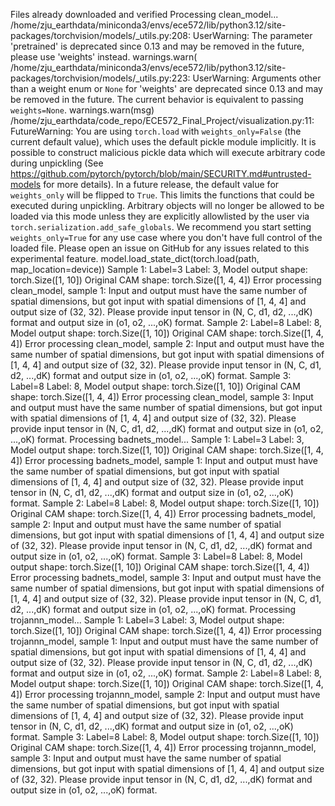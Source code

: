 Files already downloaded and verified
Processing clean_model...
/home/zju_earthdata/miniconda3/envs/ece572/lib/python3.12/site-packages/torchvision/models/_utils.py:208: UserWarning: The parameter 'pretrained' is deprecated since 0.13 and may be removed in the future, please use 'weights' instead.
  warnings.warn(
/home/zju_earthdata/miniconda3/envs/ece572/lib/python3.12/site-packages/torchvision/models/_utils.py:223: UserWarning: Arguments other than a weight enum or `None` for 'weights' are deprecated since 0.13 and may be removed in the future. The current behavior is equivalent to passing `weights=None`.
  warnings.warn(msg)
/home/zju_earthdata/code_repo/ECE572_Final_Project/visualization.py:11: FutureWarning: You are using `torch.load` with `weights_only=False` (the current default value), which uses the default pickle module implicitly. It is possible to construct malicious pickle data which will execute arbitrary code during unpickling (See https://github.com/pytorch/pytorch/blob/main/SECURITY.md#untrusted-models for more details). In a future release, the default value for `weights_only` will be flipped to `True`. This limits the functions that could be executed during unpickling. Arbitrary objects will no longer be allowed to be loaded via this mode unless they are explicitly allowlisted by the user via `torch.serialization.add_safe_globals`. We recommend you start setting `weights_only=True` for any use case where you don't have full control of the loaded file. Please open an issue on GitHub for any issues related to this experimental feature.
  model.load_state_dict(torch.load(path, map_location=device))
Sample 1: Label=3
Label: 3, Model output shape: torch.Size([1, 10])
Original CAM shape: torch.Size([1, 4, 4])
Error processing clean_model, sample 1: Input and output must have the same number of spatial dimensions, but got input with spatial dimensions of [1, 4, 4] and output size of (32, 32). Please provide input tensor in (N, C, d1, d2, ...,dK) format and output size in (o1, o2, ...,oK) format.
Sample 2: Label=8
Label: 8, Model output shape: torch.Size([1, 10])
Original CAM shape: torch.Size([1, 4, 4])
Error processing clean_model, sample 2: Input and output must have the same number of spatial dimensions, but got input with spatial dimensions of [1, 4, 4] and output size of (32, 32). Please provide input tensor in (N, C, d1, d2, ...,dK) format and output size in (o1, o2, ...,oK) format.
Sample 3: Label=8
Label: 8, Model output shape: torch.Size([1, 10])
Original CAM shape: torch.Size([1, 4, 4])
Error processing clean_model, sample 3: Input and output must have the same number of spatial dimensions, but got input with spatial dimensions of [1, 4, 4] and output size of (32, 32). Please provide input tensor in (N, C, d1, d2, ...,dK) format and output size in (o1, o2, ...,oK) format.
Processing badnets_model...
Sample 1: Label=3
Label: 3, Model output shape: torch.Size([1, 10])
Original CAM shape: torch.Size([1, 4, 4])
Error processing badnets_model, sample 1: Input and output must have the same number of spatial dimensions, but got input with spatial dimensions of [1, 4, 4] and output size of (32, 32). Please provide input tensor in (N, C, d1, d2, ...,dK) format and output size in (o1, o2, ...,oK) format.
Sample 2: Label=8
Label: 8, Model output shape: torch.Size([1, 10])
Original CAM shape: torch.Size([1, 4, 4])
Error processing badnets_model, sample 2: Input and output must have the same number of spatial dimensions, but got input with spatial dimensions of [1, 4, 4] and output size of (32, 32). Please provide input tensor in (N, C, d1, d2, ...,dK) format and output size in (o1, o2, ...,oK) format.
Sample 3: Label=8
Label: 8, Model output shape: torch.Size([1, 10])
Original CAM shape: torch.Size([1, 4, 4])
Error processing badnets_model, sample 3: Input and output must have the same number of spatial dimensions, but got input with spatial dimensions of [1, 4, 4] and output size of (32, 32). Please provide input tensor in (N, C, d1, d2, ...,dK) format and output size in (o1, o2, ...,oK) format.
Processing trojannn_model...
Sample 1: Label=3
Label: 3, Model output shape: torch.Size([1, 10])
Original CAM shape: torch.Size([1, 4, 4])
Error processing trojannn_model, sample 1: Input and output must have the same number of spatial dimensions, but got input with spatial dimensions of [1, 4, 4] and output size of (32, 32). Please provide input tensor in (N, C, d1, d2, ...,dK) format and output size in (o1, o2, ...,oK) format.
Sample 2: Label=8
Label: 8, Model output shape: torch.Size([1, 10])
Original CAM shape: torch.Size([1, 4, 4])
Error processing trojannn_model, sample 2: Input and output must have the same number of spatial dimensions, but got input with spatial dimensions of [1, 4, 4] and output size of (32, 32). Please provide input tensor in (N, C, d1, d2, ...,dK) format and output size in (o1, o2, ...,oK) format.
Sample 3: Label=8
Label: 8, Model output shape: torch.Size([1, 10])
Original CAM shape: torch.Size([1, 4, 4])
Error processing trojannn_model, sample 3: Input and output must have the same number of spatial dimensions, but got input with spatial dimensions of [1, 4, 4] and output size of (32, 32). Please provide input tensor in (N, C, d1, d2, ...,dK) format and output size in (o1, o2, ...,oK) format.
